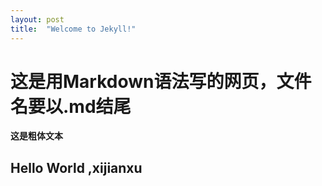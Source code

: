 ```yaml
---
layout: post
title:  "Welcome to Jekyll!"
---
```


# 这是用Markdown语法写的网页，文件名要以.md结尾
**这是粗体文本**
## Hello World ,xijianxu
